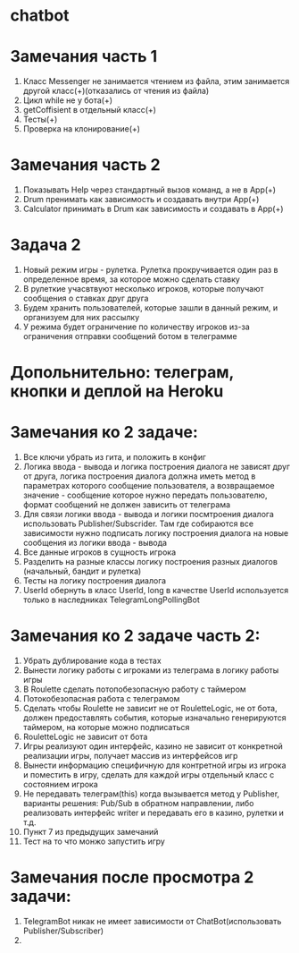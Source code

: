 ﻿# chatbot
# Замечания часть 1	
1. Класс Messenger не занимается чтением из файла, этим занимается другой класс(+)(отказались от чтения из файла)	
2. Цикл while не у бота(+)	
3. getCoffisient в отдельный класс(+)	
4. Тесты(+)	
5. Проверка на клонирование(+)	
# Замечания часть 2	
1. Показывать Help через стандартный вызов команд, а не в App(+)	
2. Drum пренимать как зависимость и создавать внутри App(+)	
3. Calculator принимать в Drum как зависимость и создавать в App(+)	
# Задача 2	
1. Новый режим игры - рулетка. Рулетка прокручивается один раз в определенное время, за которое можно сделать ставку
2. В рулеткие учасвтвуют несколько игроков, которые получают сообщения о ставках друг друга
3. Будем хранить пользователей, которые зашли в данный режим, и организуем для них рассылку
4. У режима будет ограничение по количеству игроков из-за ограничения отправки сообщений ботом в телеграмме
# Допольнительно: телеграм, кнопки и деплой на Heroku
# Замечания ко 2 задаче:
1. Все ключи убрать из гита, и положить в конфиг
2. Логика ввода - вывода и логика построения диалога не зависят друг от друга, логика построения диалога должна иметь метод в параметрах которого сообщение пользователя, а возвращаемое значение - сообщение которое нужно передать пользователю, формат сообщений не должен зависить от телеграма
3. Для связи логики ввода - вывода и логики посмтроения диалога использовать Publisher/Subscrider. Там где собираются все зависимости нужно подписать логику построения диалога на новые сообщения из логики ввода - вывода
4. Все данные игроков в сущность игрока
5. Разделить на разные классы логику построения разных диалогов (начальный, бандит и рулетка)
6. Тесты на логику построения диалога
7. UserId обернуть в класс UserId, long в качестве UserId используется только в наследниках TelegramLongPollingBot
# Замечания ко 2 задаче часть 2:
1. Убрать дублирование кода в тестах
2. Вынести логику работы с игроками из телеграма в логику работы игры
3. В Roulette сделать потопобезопасную работу с таймером
4. Потокобезопасная работа с телеграмом
5. Сделать чтобы Roulette не зависит не от RouletteLogic, не от бота, должен предоставлять события, которые изначально генерируются таймером, на которые можно подписаться
6. RouletteLogic не зависит от бота
7. Игры реализуют один интерфейс, казино не зависит от конкретной реализации игры, получает массив из интерфейсов игр
8. Вынести информацию специфичную для контретной игры из игрока и поместить в игру, сделать для каждой игры отдельный класс с состоянием игрока
9. Не передавать телеграм(this) когда вызывается метод у Publisher, варианты решения: Pub/Sub в обратном направлении, либо реализовать интерфейс writer и передавать его в казино, рулетки и т.д.
10. Пункт 7 из предыдущих замечаний
11. Тест на то что монжо запустить игру
# Замечания после просмотра 2 задачи:
1. TelegramBot никак не имеет зависимости от ChatBot(использовать Publisher/Subscriber) 
2. 
